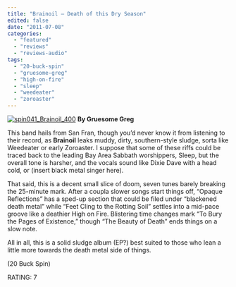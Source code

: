 ```yaml
---
title: "Brainoil – Death of this Dry Season"
edited: false
date: "2011-07-08"
categories:
  - "featured"
  - "reviews"
  - "reviews-audio"
tags:
  - "20-buck-spin"
  - "gruesome-greg"
  - "high-on-fire"
  - "sleep"
  - "weedeater"
  - "zoroaster"
---
```


[![](http://www.hellbound.ca/wp-content/uploads/2011/07/spin041_Brainoil_400.jpg "spin041_Brainoil_400")](http://www.hellbound.ca/wp-content/uploads/2011/07/spin041_Brainoil_400.jpg) **By Gruesome Greg**

This band hails from San Fran, though you’d never know it from listening to their record, as **Brainoil** leaks muddy, dirty, southern-style sludge, sorta like Weedeater or early Zoroaster. I suppose that some of these riffs could be traced back to the leading Bay Area Sabbath worshippers, Sleep, but the overall tone is harsher, and the vocals sound like Dixie Dave with a head cold, or (insert black metal singer here).

That said, this is a decent small slice of doom, seven tunes barely breaking the 25-minute mark. After a coupla slower songs start things off, “Opaque Reflections” has a sped-up section that could be filed under “blackened death metal” while “Feet Cling to the Rotting Soil” settles into a mid-pace groove like a deathier High on Fire. Blistering time changes mark “To Bury the Pages of Existence,” though “The Beauty of Death” ends things on a slow note.

All in all, this is a solid sludge album (EP?) best suited to those who lean a little more towards the death metal side of things.

(20 Buck Spin)

RATING: 7
